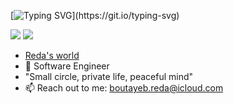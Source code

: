 [![Typing SVG](https://readme-typing-svg.demolab.com?font=Fira+Code&pause=1000&random=false&width=435&lines=%F0%9F%91%8B+Welcome,+I'm+Reda.;%F0%9F%A7%91%E2%80%8D%F0%9F%92%BB+I'm+a+software+engineer.;I'm+a+regular+dude.)](https://git.io/typing-svg)


[<img src="https://img.shields.io/badge/linkedin-%230077B5.svg?&style=for-the-badge&logo=linkedin&logoColor=white" />](https://www.linkedin.com/in/redabtb/)
[<img src="https://img.shields.io/badge/twitch-%239146FF.svg?&style=for-the-badge&logo=twitch&logoColor=white" />](https://www.twitch.tv/wayzonlivee)

- [Reda's world](http://rbtb.io/) 
- 🏢 Software Engineer
- "Small circle, private life, peaceful mind"
- 📫 Reach out to me: boutayeb.reda@icloud.com
